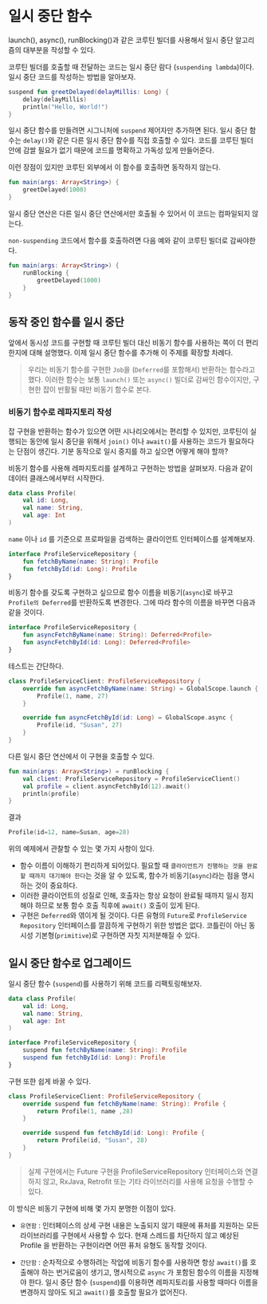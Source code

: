 # 일시 중단 함수

launch(), async(), runBlocking()과 같은 코루틴 빌더를 사용해서 일시 중단 알고리즘의 대부분을 작성할 수 있다.

코루틴 빌더를 호출할 때 전달하는 코드는 일시 중단 람다 (`suspending lambda`)이다.
일시 중단 코드를 작성하는 방법을 알아보자.

~~~kotlin
suspend fun greetDelayed(delayMillis: Long) {
    delay(delayMillis)
    println("Hello, World!")
}
~~~

일시 중단 함수를 만들려면 시그니처에 `suspend` 제어자만 추가하면 된다.
일시 중단 함수는 `delay()`와 같은 다른 일시 중단 함수를 직접 호출할 수 있다.
코드를 코루틴 빌더안에 감쌀 필요가 없기 때문에 코드를 명확하고 가독성 있게 만들어준다.

이런 장점이 있지만 코루틴 외부에서 이 함수를 호출하면 동작하지 않는다.

~~~kotlin
fun main(args: Array<String>) {
    greetDelayed(1000)
}
~~~

일시 중단 연산은 다른 일시 중단 연산에서만 호출될 수 있어서 이 코드는 컴파일되지 않는다.

`non-suspending` 코드에서 함수를 호출하려면 다음 예와 같이 코루틴 빌더로 감싸야한다.

~~~kotlin
fun main(args: Array<String>) {
    runBlocking {
        greetDelayed(1000)
    }
}
~~~

## 동작 중인 함수를 일시 중단

앞에서 동시성 코드를 구현할 때 코루틴 빌더 대신 비동기 함수를 사용하는 쪽이 더 편리한지에 대해 설명했다.
이제 일시 중단 함수를 추가해 이 주제를 확장할 차례다.

> 우리는 비동기 함수를 구현한 `Job`을 (`Deferred`를 포함해서) 반환하는 함수라고 했다. 이러한 함수는 보통 `launch()` 또는 `async()` 빌더로 감싸인 함수이지만, 구현한 잡이 반활될 때만 비동기 함수로 본다.

### 비동기 함수로 레파지토리 작성

잡 구현을 반환하는 함수가 있으면 어떤 시나리오에서는 편리할 수 있지만, 코루틴이 실행되는 동안에 일시 중단을 위해서 `join()` 이나 `await()`를 사용하는 코드가 필요하다는 단점이 생긴다.
기분 동작으로 일시 중지를 하고 싶으면 어떻게 해야 할까?

비동기 함수를 사용해 레파지토리를 설계하고 구현하는 방법을 살펴보자.
다음과 같이 데이터 클래스에서부터 시작한다.

~~~kotlin
data class Profile(
    val id: Long,
    val name: String,
    val age: Int
)
~~~

`name` 이나 `id` 를 기준으로 프로파일을 검색하는 클라이언트 인터페이스를 설계해보자.

~~~kotlin
interface ProfileServiceRepository {
    fun fetchByName(name: String): Profile
    fun fetchById(id: Long): Profile
}
~~~

비동기 함수를 갖도록 구현하고 싶으므로 함수 이름을 비동기(`async`)로 바꾸고 `Profile의 Deferred`를 반환하도록 변경한다.
그에 따라 함수의 이름을 바꾸면 다음과 같을 것이다.

~~~kotlin
interface ProfileServiceRepository {
    fun asyncFetchByName(name: String): Deferred<Profile>
    fun asyncFetchById(id: Long): Deferred<Profile>
}
~~~

테스트는 간단하다.

~~~kotlin
class ProfileServiceClient: ProfileServiceRepository {
    override fun asyncFetchByName(name: String) = GlobalScope.launch {
        Profile(1, name, 27)
    }

    override fun asyncFetchById(id: Long) = GlobalScope.async {
        Profile(id, "Susan", 27)
    }
}
~~~

다른 일시 중단 연산에서 이 구현을 호출할 수 있다.

~~~kotlin
fun main(args: Array<String>) = runBlocking {
    val client: ProfileServiceRepository = ProfileServiceClient()
    val profile = client.asyncFetchById(12).await()
    println(profile)
}
~~~

결과

~~~kotlin
Profile(id=12, name=Susan, age=28)
~~~

위의 예제에서 관찰할 수 있는 몇 가지 사항이 있다.

- 함수 이름이 이해하기 편리하게 되어있다. 필요할 때 `클라이언트가 진행하는 것을 완료할 때까지 대기해야 한다`는 것을 알 수 있도록, 함수가 비동기(`async`)라는 점을 명시하는 것이 중요하다.
- 이러한 클라이언트의 성질로 인해, 호출자는 항상 요청이 완료될 때까지 일시 정지해야 하므로 보통 함수 호출 직후에 `await()` 호출이 있게 된다.
- 구현은 `Deferred`와 엮이게 될 것이다. 다른 유형의 `Future`로 `ProfileService Repository` 인터페이스를 깔끔하게 구현하기 위한 방법은 없다. 코틀린이 아닌 동시성 기본형(`primitive`)로 구현하면 자칫 지저분해질 수 있다.

## 일시 중단 함수로 업그레이드

일시 중단 함수 (`suspend`)를 사용하기 위해 코드를 리팩토링해보자.

~~~kotlin
data class Profile(
    val id: Long,
    val name: String,
    val age: Int
)
~~~

~~~kotlin
interface ProfileServiceRepository {
    suspend fun fetchByName(name: String): Profile
    suspend fun fetchById(id: Long): Profile
}
~~~

구현 또한 쉽게 바꿀 수 있다.

~~~kotlin
class ProfileServiceClient: ProfileServiceRepository {
    override suspend fun fetchByName(name: String): Profile {
        return Profile(1, name ,28)
    }

    override suspend fun fetchById(id: Long): Profile {
        return Profile(id, "Susan", 28)
    }
}
~~~

> 실제 구현에서는 Future 구현을 ProfileServiceRepository 인터페이스와 연결하지 않고, RxJava, Retrofit 또는 기타 라이브러리를 사용해 요청을 수행할 수 있다.

이 방식은 비동기 구현에 비해 몇 가지 분명한 이점이 있다.
- `유연함` : 인터페이스의 상세 구현 내용은 노출되지 않기 때문에 퓨처를 지원하는 모든 라이브러리를 구현에서 사용할 수 있다. 현재 스레드를 차단하지 않고 예상된 Profile 을 반환하는 구현이라면 어떤 퓨처 유형도 동작할 것이다.

- `간단함` : 순차적으로 수행하려는 작업에 비동기 함수를 사용하면 항상 `await()`를 호출해야 하는 번거로움이 생기고, 명시적으로 `async` 가 포함된 함수의 이름을 지정해야 한다.
일시 중단 함수 (`suspend`)를 이용하면 레파지토리를 사용할 때마다 이름을 변경하지 않아도 되고 `await()`를 호출할 필요가 없어진다.

